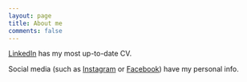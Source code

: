 ```yaml
---
layout: page
title: About me
comments: false
---
```

[LinkedIn](https://www.linkedin.com/in/maxromanovsky/) has my most up-to-date CV.

Social media (such as [Instagram](https://www.instagram.com/maxromanovsky/) or [Facebook](https://www.facebook.com/max.romanovsky)) have my personal info.

